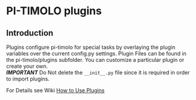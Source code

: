 # PI-TIMOLO plugins

## Introduction
Plugins configure pi-timolo for special tasks by overlaying
the plugin variables over the current config.py settings.
Plugin Files can be found in the pi-timolo/plugins subfolder.
You can customize a particular plugin or create your own.   
***IMPORTANT*** Do Not delete the `__init__.py` file since it is required in order to import plugins. 

For Details see Wiki [How to Use Plugins](https://github.com/pageauc/pi-timolo/wiki/How-to-Use-Plugins) 

